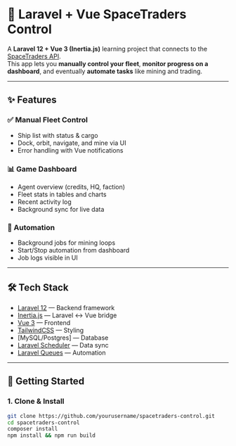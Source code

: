 # 🚀 Laravel + Vue SpaceTraders Control

A **Laravel 12 + Vue 3 (Inertia.js)** learning project that connects to the [SpaceTraders API](https://spacetraders.io/).  
This app lets you **manually control your fleet**, **monitor progress on a dashboard**, and eventually **automate tasks** like mining and trading.

---

## ✨ Features

### ✅ Manual Fleet Control
- Ship list with status & cargo
- Dock, orbit, navigate, and mine via UI
- Error handling with Vue notifications

### 📊 Game Dashboard
- Agent overview (credits, HQ, faction)
- Fleet stats in tables and charts
- Recent activity log
- Background sync for live data

### 🤖 Automation
- Background jobs for mining loops
- Start/Stop automation from dashboard
- Job logs visible in UI

---

## 🛠️ Tech Stack

- [Laravel 12](https://laravel.com/) — Backend framework
- [Inertia.js](https://inertiajs.com/) — Laravel ↔ Vue bridge
- [Vue 3](https://vuejs.org/) — Frontend
- [TailwindCSS](https://tailwindcss.com/) — Styling
- [MySQL/Postgres] — Database
- [Laravel Scheduler](https://laravel.com/docs/scheduling) — Data sync
- [Laravel Queues](https://laravel.com/docs/queues) — Automation

---

## 🚀 Getting Started

### 1. Clone & Install
```bash
git clone https://github.com/yourusername/spacetraders-control.git
cd spacetraders-control
composer install
npm install && npm run build
